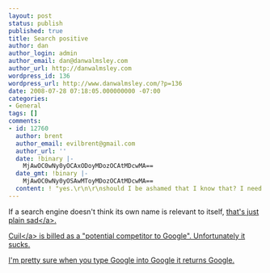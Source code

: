 ```yaml
---
layout: post
status: publish
published: true
title: Search positive
author: dan
author_login: admin
author_email: dan@danwalmsley.com
author_url: http://danwalmsley.com
wordpress_id: 136
wordpress_url: http://www.danwalmsley.com/?p=136
date: 2008-07-28 07:18:05.000000000 -07:00
categories:
- General
tags: []
comments:
- id: 12760
  author: brent
  author_email: evilbrent@gmail.com
  author_url: ''
  date: !binary |-
    MjAwOC0wNy0yOCAxODoyMDozOCAtMDcwMA==
  date_gmt: !binary |-
    MjAwOC0wNy0yOSAwMToyMDozOCAtMDcwMA==
  content: ! "yes.\r\n\r\nshould I be ashamed that I know that? I need a busier life."
---
```

If a search engine doesn't think its own name is relevant to itself, <a href="http:&#47;&#47;www.cuil.com&#47;search?q=cuil">that's just plain sad<&#47;a>.

<a href="http:&#47;&#47;cuil.com">Cuil<&#47;a> is billed as a "potential competitor to Google". Unfortunately it sucks.

I'm pretty sure when you type Google into Google it returns Google.
